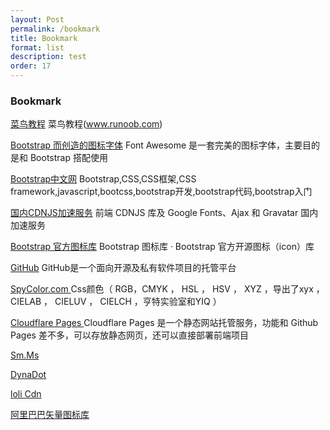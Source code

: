 ```yaml
---
layout: Post
permalink: /bookmark
title: Bookmark
format: list
description: test
order: 17
---
```


### Bookmark

[菜鸟教程](https://www.runoob.com) 菜鸟教程(www.runoob.com)

[Bootstrap 而创造的图标字体](https://www.bootcss.com/p/font-awesome/) Font Awesome 是一套完美的图标字体，主要目的是和 Bootstrap 搭配使用

[Bootstrap中文网](https://www.bootcss.com/) Bootstrap,CSS,CSS框架,CSS framework,javascript,bootcss,bootstrap开发,bootstrap代码,bootstrap入门

[国内CDNJS加速服务](https://u.sb/css-cdn/) 前端 CDNJS 库及 Google Fonts、Ajax 和 Gravatar 国内加速服务

[Bootstrap 官方图标库](https://icons.bootcss.com/) Bootstrap 图标库 · Bootstrap 官方开源图标（icon）库

[GitHub](https://github.com/) GitHub是一个面向开源及私有软件项目的托管平台

[SpyColor.com ](https://SpyColor.com ) Css颜色（ RGB，CMYK ， HSL ， HSV ， XYZ ，导出了xyx ， CIELAB ， CIELUV ， CIELCH ，亨特实验室和YIQ ）

[Cloudflare Pages ](https://pages.cloudflare.com/) Cloudflare Pages 是一个静态网站托管服务，功能和 Github Pages 差不多，可以存放静态网页，还可以直接部署前端项目

[Sm.Ms ](https://sm.ms/) 

[DynaDot ](https://www.dynadot.com/zh/)

[loli Cdn](https://u.sb/css-cdn/)

[阿里巴巴矢量图标库](https://www.iconfont.cn/)
